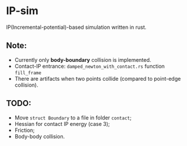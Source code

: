 # IP-sim 

IP(Incremental-potential)-based simulation written in rust.

## Note:
- Currently only **body-boundary** collision is implemented.
- Contact-IP entrance: `damped_newton_with_contact.rs` function `fill_frame`
- There are artifacts when two points collide (compared to point-edge collision).

## TODO:
- Move `struct Boundary` to a file in folder `contact`;
- Hessian for contact IP energy (case 3);
- Friction;
- Body-body collision.